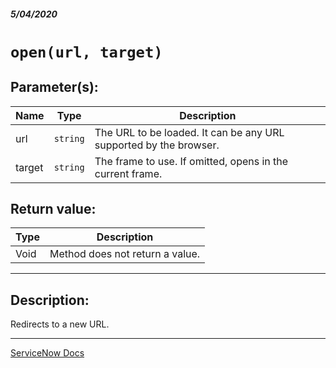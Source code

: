 ##### 5/04/2020
# `open(url, target)`
## Parameter(s):
| Name | Type | Description |
|---|---|---|
| url | `string` | The URL to be loaded.  It can be any URL supported by the browser. |
| target | `string` | The frame to use.  If omitted, opens in the current frame. |

## Return value:
| Type | Description |
|---|---|
| Void | Method does not return a value. |

---

## Description:
Redirects to a new URL.

---

[ServiceNow Docs](https://developer.servicenow.com/dev.do#!/reference/api/newyork/client/c_GlideNavigationV3API#r_GNV3-open_S_S)